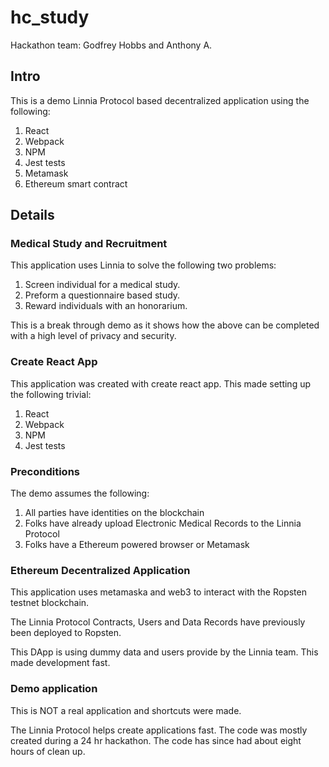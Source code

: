 # hc_study

Hackathon team: Godfrey Hobbs and Anthony A.

## Intro

This is a demo Linnia Protocol based decentralized application using the following:

1. React
1. Webpack
1. NPM
1. Jest tests
1. Metamask
1. Ethereum smart contract

## Details

### Medical Study and Recruitment

This application uses Linnia to solve the following two problems:

1. Screen individual for a medical study.
2. Preform a questionnaire based study.
3. Reward individuals with an honorarium.

This is a break through demo as it shows how the above can be completed with a high level of privacy and security.

### Create React App

This application was created with create react app.  This made setting up the following trivial:

1. React
1. Webpack
1. NPM
1. Jest tests

### Preconditions

The demo assumes the following:

1. All parties have identities on the blockchain
2. Folks have already upload Electronic Medical Records to the Linnia Protocol
3. Folks have a Ethereum powered browser or Metamask

### Ethereum Decentralized Application

This application uses metamaska and web3 to interact with the Ropsten testnet blockchain.

The Linnia Protocol Contracts, Users and Data Records have previously been deployed to Ropsten.

This DApp is using dummy data and users provide by the Linnia team.  This made development fast.

### Demo application

This is NOT a real application and shortcuts were made.

The Linnia Protocol helps create applications fast.  The code was mostly created during a 24 hr hackathon.
The code has since had about eight hours of clean up.

